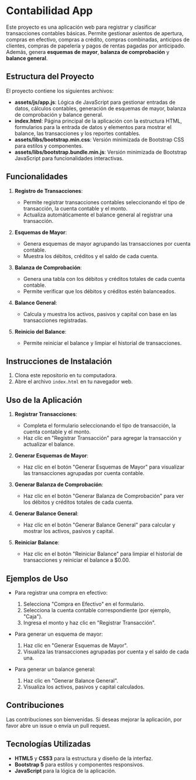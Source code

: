 # Contabilidad App

Este proyecto es una aplicación web para registrar y clasificar transacciones contables básicas. Permite gestionar asientos de apertura, compras en efectivo, compras a crédito, compras combinadas, anticipos de clientes, compras de papelería y pagos de rentas pagadas por anticipado. Además, genera **esquemas de mayor**, **balanza de comprobación** y **balance general**.

## Estructura del Proyecto

El proyecto contiene los siguientes archivos:

- **assets/js/app.js**: Lógica de JavaScript para gestionar entradas de datos, cálculos contables, generación de esquemas de mayor, balanza de comprobación y balance general.
- **index.html**: Página principal de la aplicación con la estructura HTML, formularios para la entrada de datos y elementos para mostrar el balance, las transacciones y los reportes contables.
- **assets/libs/bootstrap.min.css**: Versión minimizada de Bootstrap CSS para estilos y componentes.
- **assets/libs/bootstrap.bundle.min.js**: Versión minimizada de Bootstrap JavaScript para funcionalidades interactivas.

## Funcionalidades

1. **Registro de Transacciones**:
   - Permite registrar transacciones contables seleccionando el tipo de transacción, la cuenta contable y el monto.
   - Actualiza automáticamente el balance general al registrar una transacción.

2. **Esquemas de Mayor**:
   - Genera esquemas de mayor agrupando las transacciones por cuenta contable.
   - Muestra los débitos, créditos y el saldo de cada cuenta.

3. **Balanza de Comprobación**:
   - Genera una tabla con los débitos y créditos totales de cada cuenta contable.
   - Permite verificar que los débitos y créditos estén balanceados.

4. **Balance General**:
   - Calcula y muestra los activos, pasivos y capital con base en las transacciones registradas.

5. **Reinicio del Balance**:
   - Permite reiniciar el balance y limpiar el historial de transacciones.

## Instrucciones de Instalación

1. Clona este repositorio en tu computadora.
2. Abre el archivo `index.html` en tu navegador web.

## Uso de la Aplicación

1. **Registrar Transacciones**:
   - Completa el formulario seleccionando el tipo de transacción, la cuenta contable y el monto.
   - Haz clic en "Registrar Transacción" para agregar la transacción y actualizar el balance.

2. **Generar Esquemas de Mayor**:
   - Haz clic en el botón "Generar Esquemas de Mayor" para visualizar las transacciones agrupadas por cuenta contable.

3. **Generar Balanza de Comprobación**:
   - Haz clic en el botón "Generar Balanza de Comprobación" para ver los débitos y créditos totales de cada cuenta.

4. **Generar Balance General**:
   - Haz clic en el botón "Generar Balance General" para calcular y mostrar los activos, pasivos y capital.

5. **Reiniciar Balance**:
   - Haz clic en el botón "Reiniciar Balance" para limpiar el historial de transacciones y reiniciar el balance a $0.00.

## Ejemplos de Uso

- Para registrar una compra en efectivo:
  1. Selecciona "Compra en Efectivo" en el formulario.
  2. Selecciona la cuenta contable correspondiente (por ejemplo, "Caja").
  3. Ingresa el monto y haz clic en "Registrar Transacción".

- Para generar un esquema de mayor:
  1. Haz clic en "Generar Esquemas de Mayor".
  2. Visualiza las transacciones agrupadas por cuenta y el saldo de cada una.

- Para generar un balance general:
  1. Haz clic en "Generar Balance General".
  2. Visualiza los activos, pasivos y capital calculados.

## Contribuciones

Las contribuciones son bienvenidas. Si deseas mejorar la aplicación, por favor abre un issue o envía un pull request.

## Tecnologías Utilizadas

- **HTML5** y **CSS3** para la estructura y diseño de la interfaz.
- **Bootstrap 5** para estilos y componentes responsivos.
- **JavaScript** para la lógica de la aplicación.